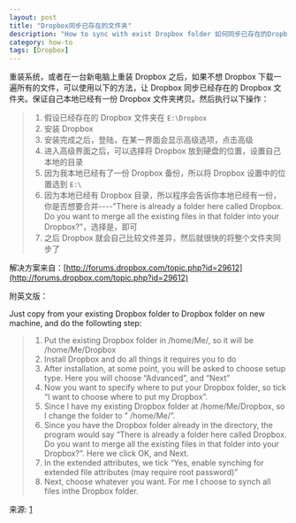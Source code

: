 ```yaml
---
layout: post
title: "Dropbox同步已存在的文件夹"
description: "How to sync with exist Dropbox folder 如何同步已存在的Dropbox文件夹"
category: how-to
tags: [Dropbox]
---
```


重装系统，或者在一台新电脑上重装 Dropbox 之后，如果不想 Dropbox 下载一遍所有的文件，可以使用以下的方法，让 Dropbox 同步已经存在的 Dropbox 文件夹。保证自己本地已经有一份 Dropbox 文件夹拷贝。然后执行以下操作：

>1. 假设已经存在的 Dropbox 文件夹在 `E:\Dropbox` 
>2. 安装 Dropbox 
>3. 安装完成之后，登陆，在某一界面会显示高级选项，点击高级
>4. 进入高级界面之后，可以选择将 Dropbox 放到硬盘的位置，设置自己本地的目录
>5. 因为我本地已经有了一份 Dropbox 备份，所以将 Dropbox 设置中的位置选到 `E:\`
>6. 因为本地已经有 Dropbox 目录，所以程序会告诉你本地已经有一份，你是否想要合并----"There is already a folder here called Dropbox. Do you want to merge all the existing files in that folder into your Dropbox?"，选择是，即可
>7. 之后 Dropbox 就会自己比较文件差异，然后就很快的将整个文件夹同步了

解决方案来自：[http://forums.dropbox.com/topic.php?id=29612](http://forums.dropbox.com/topic.php?id=29612)

附英文版：

Just copy from your existing Dropbox folder to Dropbox folder on new machine, and do the followting step:

>1. Put the existing Dropbox folder in /home/Me/, so it will be /home/Me/Dropbox
>2. Install Dropbox and do all things it requires you to do
>3. After installation, at some point, you will be asked to choose setup type. Here you will choose “Advanced”, and “Next”
>4. Now you want to specify where to put your Dropbox folder, so tick “I want to choose where to put my Dropbox”.
>5. Since I have my existing Dropbox folder at /home/Me/Dropbox, so I change the folder to ” /home/Me/”.
>6. Since you have the Dropbox folder already in the directory, the program would say “There is already a folder here called Dropbox. Do you want to merge all the existing files in that folder into your Dropbox?”. Here we click OK, and Next.
>7. In the extended attributes, we tick “Yes, enable synching for extended file attributes (may require root password)”
>8. Next, choose whatever you want. For me I choose to synch all files inthe Dropbox folder.

来源: [1](https://kittipatkampa.wordpress.com/2012/01/13/how-to-synch-with-existing-dropbox-folder/)
